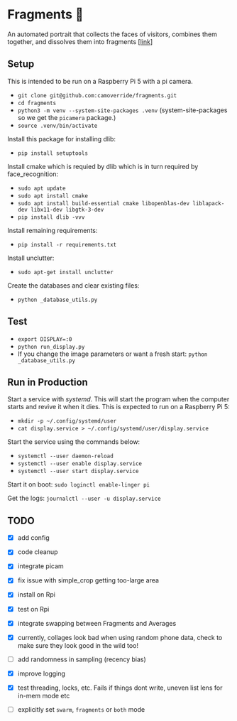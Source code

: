 # Fragments 🧩

An automated portrait that collects the faces of visitors, combines them together, and
dissolves them into fragments [[link](https://smith.cam/fragments.html)]


## Setup

This is intended to be run on a Raspberry Pi 5 with a pi camera.

- `git clone git@github.com:camoverride/fragments.git`
- `cd fragments`
- `python3 -m venv --system-site-packages .venv` (system-site-packages so we get the `picamera` package.)
- `source .venv/bin/activate`

Install this package for installing dlib:
- `pip install setuptools`

Install cmake which is requied by dlib which is in turn required by face_recognition:
- `sudo apt update`
- `sudo apt install cmake`
- `sudo apt install build-essential cmake libopenblas-dev liblapack-dev libx11-dev libgtk-3-dev`
- `pip install dlib -vvv`

Install remaining requirements:
- `pip install -r requirements.txt`

Install unclutter:
- `sudo apt-get install unclutter`

Create the databases and clear existing files:
- `python _database_utils.py`


## Test

- `export DISPLAY=:0`
- `python run_display.py`
- If you change the image parameters or want a fresh start: `python _database_utils.py`


## Run in Production

Start a service with *systemd*. This will start the program when the computer starts and revive it when it dies. This is expected to run on a Raspberry Pi 5:

- `mkdir -p ~/.config/systemd/user`
- `cat display.service > ~/.config/systemd/user/display.service`

Start the service using the commands below:

- `systemctl --user daemon-reload`
- `systemctl --user enable display.service`
- `systemctl --user start display.service`

Start it on boot: `sudo loginctl enable-linger pi`

Get the logs: `journalctl --user -u display.service`

## TODO

- [X] add config
- [X] code cleanup
- [X] integrate picam
- [X] fix issue with simple_crop getting too-large area
- [X] install on Rpi
- [X] test on Rpi
- [X] integrate swapping between Fragments and Averages
- [X] currently, collages look bad when using random phone data, check to make sure they look good in the wild too!

- [ ] add randomness in sampling (recency bias)
- [X] improve logging
- [X] test threading, locks, etc. Fails if things dont write, uneven list lens for in-mem mode etc

- [ ] explicitly set `swarm`, `fragments` or `both` mode